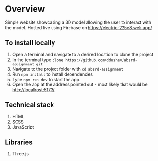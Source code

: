# Overview

Simple website showcasing a 3D model allowing the user to interact with the model. Hosted live using Firebase on <https://electric-225e8.web.app/>

## To install locally

1. Open a terminal and navigate to a desired location to clone the project
2. In the terminal type `clone https://github.com/ddushev/absrd-assignment.git`
3. Navigate to the project folder with `cd absrd-assignment`
4. Run `npm install` to install dependencies
5. Type `npm run dev` to start the app.
6. Open the app at the address pointed out - most likely that would be <http://localhost:5173/>

## Technical stack

1. HTML
2. SCSS
3. JavaScript

## Libraries

1. Three.js
